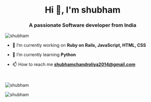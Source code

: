 <h1 align="center">Hi 👋, I'm shubham</h1>
<h3 align="center">A passionate Software developer from India</h3>

<p align="left"> <img src="https://komarev.com/ghpvc/?username=yashptel&label=Profile%20views&color=0e75b6&style=flat" alt="shubham" /> </p>

- 🔭 I’m currently working on **Ruby on Rails, JavaScript, HTML, CSS**

- 🌱 I’m currently learning **Python**

<!-- - 👨‍💻 All of my projects are available at [https://d3ward.github.io/](https://d3ward.github.io/) -->


- 📫 How to reach me **shubhamchandroliya2014@gmail.com**

<!-- <h3 align="left">Support:</h3> -->
<!-- <p><a href="https://www.buymeacoffee.com/dOWS9cU"> <img align="left" src="https://cdn.buymeacoffee.com/buttons/v2/default-yellow.png" height="50" width="210" alt="d3ward" /></a></p><br><br> -->
<br>
<p style="width:100%"><img align="center" src="https://github-readme-stats.vercel.app/api?username=shubhamp1&show_icons=true&locale=en" alt="shubham" /></p>

<p style="width:100%"><img align="left" src="https://github-readme-stats.vercel.app/api/top-langs?username=shubhamp1&show_icons=true&locale=en&layout=compact" alt="shubham" /></p>

